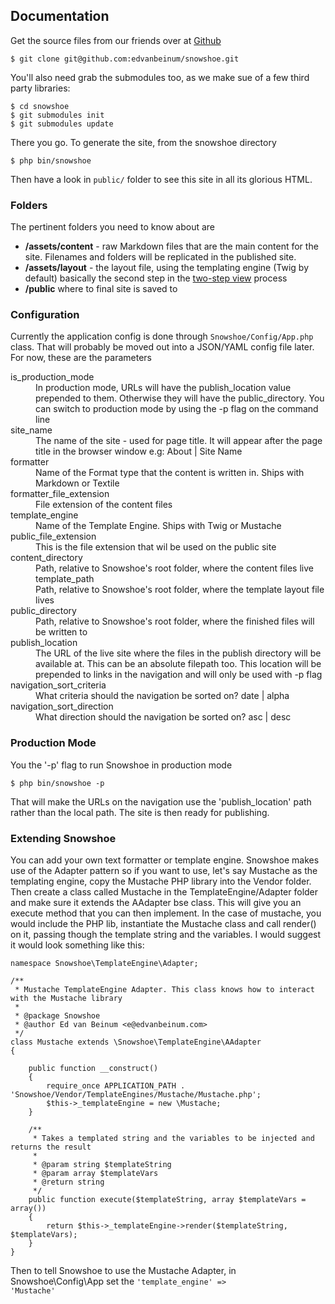 ## Documentation

Get the source files from our friends over at [Github](http://github.com/edvanbeinum/snowshoe)

    $ git clone git@github.com:edvanbeinum/snowshoe.git


You'll also need grab the submodules too, as we make sue of a few third party libraries:

    $ cd snowshoe
    $ git submodules init
    $ git submodules update

There you go. To generate the site, from the snowshoe directory

    $ php bin/snowshoe

Then have a look in <code>public/</code> folder to see this site in all its glorious HTML.

### Folders

The pertinent folders you need to know about are

* __/assets/content__ - raw Markdown files that are the main content for the site. Filenames and folders will be replicated in the published site.
* __/assets/layout__ - the layout file, using the templating engine (Twig by default) basically the second step in the [two-step view](http://martinfowler.com/eaaCatalog/twoStepView.html) process
* __/public__ where to final site is saved to

### Configuration

Currently the application config is done through <code>Snowshoe/Config/App.php</code> class. That will probably be moved out into a JSON/YAML config file later.
For now, these are the parameters

<dl>
    <dt>is_production_mode</dt>
    <dd>In production mode, URLs will have the publish_location value prepended to them. Otherwise they
         will have the public_directory. You can switch to production mode by using the -p flag on the command line</dd>
    <dt>site_name</dt>
    <dd>The name of the site - used for page title. It will appear after the page title in the browser window  e.g: About | Site Name</dd>
    <dt>formatter</dt>
    <dd>Name of the Format type that the content is written in. Ships with Markdown or Textile</dd>
    <dt>formatter_file_extension</dt>
    <dd>File extension of the content files</dd>
    <dt>template_engine</dt>
    <dd>Name of the Template Engine. Ships with Twig or Mustache</dd>
    <dt>public_file_extension</dt>
    <dd>This is the file extension that wil be used on the public site</dd>
    <dt>content_directory</dt>
    <dd>Path, relative to Snowshoe's root folder, where the content files live</dd>
    <dd>template_path<dt></dt>
    <dd>Path, relative to Snowshoe's root folder, where the template layout file lives</dd>
    <dt>public_directory</dt>
    <dd>Path, relative to Snowshoe's root folder, where the finished files will be written to</dd>
    <dt>publish_location</dt>
    <dd>The URL of the live site where the files in the publish directory will be available at.
        This can be an absolute filepath too.
        This location will be prepended to links in the navigation and will only be used with -p flag</dd>
    <dt>navigation_sort_criteria</dt>
    <dd>What criteria should the navigation be sorted on? date | alpha</dd>
    <dt>navigation_sort_direction</dt>
    <dd>What direction should the navigation be sorted on? asc | desc</dd>
</dl>


### Production Mode

You the '-p' flag to run Snowshoe in production mode

    $ php bin/snowshoe -p

That will make the URLs on the navigation use the 'publish_location' path rather than the local path. The site is then ready for publishing.

### Extending Snowshoe

You can add your own text formatter or template engine. Snowshoe makes use of the Adapter pattern so if you want to use, let's say Mustache as the templating engine, copy the Mustache PHP library into the Vendor folder.
Then create a class called Mustache in the TemplateEngine/Adapter folder and make sure it extends the AAdapter bse class.
This will give you an execute method that you can then implement.
In the case of mustache, you would include the PHP lib, instantiate the Mustache class and call render() on it, passing though the template string and the variables. I would suggest it would look something like this:

    namespace Snowshoe\TemplateEngine\Adapter;

    /**
     * Mustache TemplateEngine Adapter. This class knows how to interact with the Mustache library
     *
     * @package Snowshoe
     * @author Ed van Beinum <e@edvanbeinum.com>
     */
    class Mustache extends \Snowshoe\TemplateEngine\AAdapter
    {

        public function __construct()
        {
            require_once APPLICATION_PATH . 'Snowshoe/Vendor/TemplateEngines/Mustache/Mustache.php';
            $this->_templateEngine = new \Mustache;
        }

        /**
         * Takes a templated string and the variables to be injected and returns the result
         *
         * @param string $templateString
         * @param array $templateVars
         * @return string
         */
        public function execute($templateString, array $templateVars = array())
        {
            return $this->_templateEngine->render($templateString, $templateVars);
        }
    }

Then to tell Snowshoe to use the Mustache Adapter, in Snowshoe\Config\App set the <code>'template_engine' => 'Mustache'</code>
